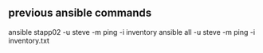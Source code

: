 ## previous ansible commands
ansible stapp02 -u steve -m ping -i inventory
ansible all -u steve -m ping -i inventory.txt
